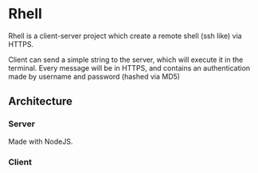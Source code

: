 

# Rhell

Rhell is a client-server project which create a remote shell (ssh like) via HTTPS.

Client can send a simple string to the server, which will execute it in the terminal.
Every message will be in HTTPS, and contains an authentication made by username and password (hashed via MD5)

## Architecture

### Server
Made with NodeJS.


### Client



